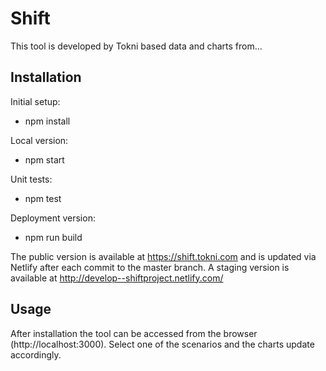 Shift
============================

This tool is developed by Tokni based data and charts from...

## Installation

Initial setup:

- npm install

Local version:

- npm start

Unit tests:

- npm test

Deployment version:

- npm run build

The public version is available at https://shift.tokni.com and is updated via Netlify after each commit to the master branch. A staging version is available at http://develop--shiftproject.netlify.com/



## Usage

After installation the tool can be accessed from the browser (http://localhost:3000). Select one of the scenarios and the charts update accordingly.

